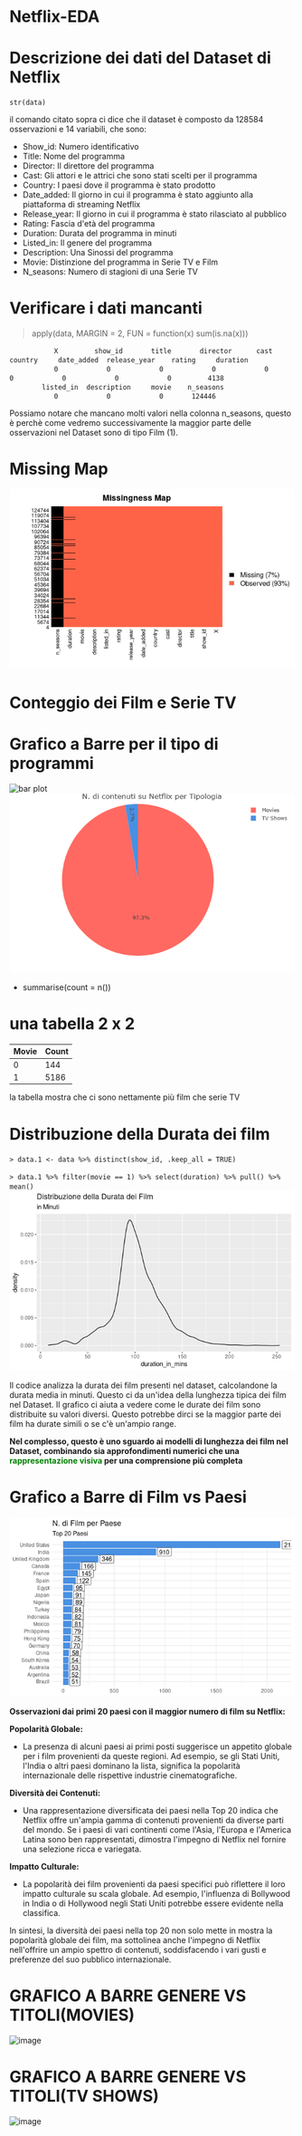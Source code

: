 # Netflix-EDA

# Descrizione dei dati del Dataset di Netflix

    str(data)
il comando citato sopra ci dice che il dataset è composto da 128584 osservazioni e  14 variabili, che sono:
- Show_id: Numero identificativo
- Title: Nome del programma
- Director: Il direttore del programma
- Cast: Gli attori e le attrici che sono stati scelti per il programma
- Country: I paesi dove il programma è stato prodotto
- Date_added: Il giorno in cui il programma è stato aggiunto alla piattaforma di streaming Netflix
- Release_year: Il giorno in cui il programma è stato rilasciato al pubblico
- Rating: Fascia d'età del programma
- Duration: Durata del programma in minuti
- Listed_in: Il genere del programma
- Description: Una Sinossi del programma
- Movie: Distinzione del programma in Serie TV e Film
- N_seasons: Numero di stagioni di una Serie TV

# Verificare i dati mancanti

> apply(data, MARGIN = 2, FUN = function(x) sum(is.na(x)))

               X         show_id       title       director      cast        country     date_added  release_year    rating     duration 
               0            0            0            0            0            0            0            0            0         4138 
            listed_in  description     movie    n_seasons 
               0            0            0       124446


Possiamo notare che mancano molti valori nella colonna n_seasons, questo è perchè come vedremo successivamente la maggior parte delle osservazioni nel Dataset sono di tipo Film (1).

# Missing Map
![missing map](/assets/missingnessMap.png)
# Conteggio dei Film e Serie TV

# Grafico a Barre per il tipo di programmi
![bar plot](/assets/barplot)
![pie chart](/assets/piechart.png)


+ summarise(count = n())

# una tabella 2 x 2

| Movie   | Count |
|---------|-------|
|    0    | 144   |
|    1    | 5186  |

la tabella mostra che ci sono nettamente più film che serie TV

# Distribuzione della Durata dei film 
`> data.1 <- data %>% distinct(show_id, .keep_all = TRUE)`

`> data.1 %>%
   filter(movie == 1) %>%
   select(duration) %>%
   pull() %>%
   mean()`
![image](/assets/densityplot.png)

Il codice analizza la durata dei film presenti nel dataset, calcolandone la durata media in minuti. Questo ci da un'idea della lunghezza tipica dei film nel Dataset. Il grafico ci aiuta a vedere come le durate dei film sono distribuite su valori diversi. Questo potrebbe dirci se la maggior parte dei film ha durate simili o se c'è un'ampio range.

**Nel complesso, questo è uno sguardo ai modelli di lunghezza dei film nel Dataset, combinando sia approfondimenti numerici che una <span style="color: green;">rappresentazione visiva</span> per una comprensione più completa**

# Grafico a Barre di Film vs Paesi
![image](/assets/barplot2.png)

**Osservazioni dai primi 20 paesi con il maggior numero di film su Netflix:**

**Popolarità Globale:**
- La presenza di alcuni paesi ai primi posti suggerisce un appetito globale per i film provenienti da queste regioni. Ad esempio, se gli Stati Uniti, l'India o altri paesi dominano la lista, significa la popolarità internazionale delle rispettive industrie cinematografiche.

**Diversità dei Contenuti:**
- Una rappresentazione diversificata dei paesi nella Top 20 indica che Netflix offre un'ampia gamma di contenuti provenienti da diverse parti del mondo.
Se i paesi di vari continenti come l'Asia, l'Europa e l'America Latina sono ben rappresentati, dimostra l'impegno di Netflix nel fornire una selezione ricca e variegata.

**Impatto Culturale:**
- La popolarità dei film provenienti da paesi specifici può riflettere il loro impatto culturale su scala globale.
Ad esempio, l'influenza di Bollywood in India o di Hollywood negli Stati Uniti potrebbe essere evidente nella classifica.

In sintesi, la diversità dei paesi nella top 20 non solo mette in mostra la popolarità globale dei film, ma sottolinea anche l'impegno di Netflix nell'offrire un ampio spettro di contenuti, soddisfacendo i vari gusti e preferenze del suo pubblico internazionale.

# GRAFICO A BARRE GENERE VS TITOLI(MOVIES)

![image](/assets/)


# GRAFICO A BARRE GENERE VS TITOLI(TV SHOWS)

![image](/assets/)
